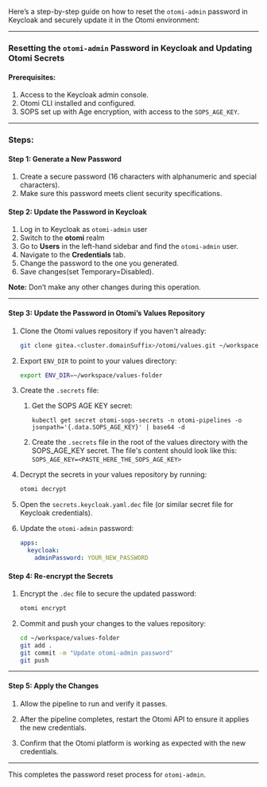 Here’s a step-by-step guide on how to reset the `otomi-admin` password in Keycloak and securely update it in the Otomi environment:

---

### Resetting the `otomi-admin` Password in Keycloak and Updating Otomi Secrets

#### Prerequisites:
1. Access to the Keycloak admin console.
2. Otomi CLI installed and configured.
3. SOPS set up with Age encryption, with access to the `SOPS_AGE_KEY`.

---

### Steps:

#### Step 1: Generate a New Password
1. Create a secure password (16 characters with alphanumeric and special characters).
2. Make sure this password meets client security specifications.

#### Step 2: Update the Password in Keycloak
1. Log in to Keycloak as `otomi-admin` user
2. Switch to the **otomi** realm
3. Go to **Users** in the left-hand sidebar and find the `otomi-admin` user.
4. Navigate to the **Credentials** tab.
5. Change the password to the one you generated.
6. Save changes(set Temporary=Disabled).

**Note:** Don’t make any other changes during this operation.

---

#### Step 3: Update the Password in Otomi’s Values Repository
1. Clone the Otomi values repository if you haven't already:

    ```bash
    git clone gitea.<cluster.domainSuffix>/otomi/values.git ~/workspace/values-folder
    ```

2. Export `ENV_DIR` to point to your values directory:

    ```bash
    export ENV_DIR=~/workspace/values-folder
    ```

3. Create the `.secrets` file:
	1. Get the SOPS AGE KEY secret:
		```
		kubectl get secret otomi-sops-secrets -n otomi-pipelines -o jsonpath='{.data.SOPS_AGE_KEY}' | base64 -d
		```
	2. Create the `.secrets` file in the root of the values directory with the SOPS_AGE_KEY secret. The file's content should look like this:
			`SOPS_AGE_KEY=<PASTE_HERE_THE_SOPS_AGE_KEY>`

4. Decrypt the secrets in your values repository by running:

    ```bash
    otomi decrypt
    ```

5. Open the `secrets.keycloak.yaml.dec` file (or similar secret file for Keycloak credentials).

6. Update the `otomi-admin` password:

    ```yaml
    apps:
      keycloak:
        adminPassword: YOUR_NEW_PASSWORD
    ```

#### Step 4: Re-encrypt the Secrets
1. Encrypt the `.dec` file to secure the updated password:

    ```bash
    otomi encrypt
    ```

2. Commit and push your changes to the values repository:

    ```bash
    cd ~/workspace/values-folder
    git add .
    git commit -m "Update otomi-admin password"
    git push
    ```

---

#### Step 5: Apply the Changes
1. Allow the pipeline to run and verify it passes.

2. After the pipeline completes, restart the Otomi API to ensure it applies the new credentials.

3. Confirm that the Otomi platform is working as expected with the new credentials.

---

This completes the password reset process for `otomi-admin`.